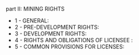 part II: MINING RIGHTS

<ul>
			<li>1 - GENERAL: <ul>
			</ul></li>			<li>2 - PRE-DEVELOPMENT RIGHTS: <ul>
			</ul></li>			<li>3 - DEVELOPMENT RIGHTS: <ul>
			</ul></li>			<li>4 - RIGHTS AND OBLIGATIONS OF LICENSEE : <ul>
			</ul></li>			<li>5 - COMMON PROVISIONS FOR LICENSES: <ul>
			</ul></li></ul>